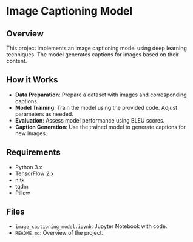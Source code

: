 # Image Captioning Model

## Overview
This project implements an image captioning model using deep learning techniques. The model generates captions for images based on their content.

## How it Works
- **Data Preparation**: Prepare a dataset with images and corresponding captions.
- **Model Training**: Train the model using the provided code. Adjust parameters as needed.
- **Evaluation**: Assess model performance using BLEU scores.
- **Caption Generation**: Use the trained model to generate captions for new images.

## Requirements
- Python 3.x
- TensorFlow 2.x
- nltk
- tqdm
- Pillow

## Files
- `image_captioning_model.ipynb`: Jupyter Notebook with code.
- `README.md`: Overview of the project.
